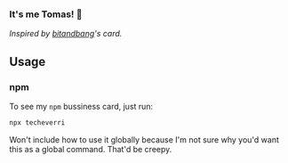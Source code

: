 ### It's me Tomas! 👋

_Inspired by [bitandbang](https://github.com/bnb/bitandbang)'s card._

## Usage

### npm

To see my `npm` bussiness card, just run:

```sh
npx techeverri
```

Won't include how to use it globally because I'm not sure why you'd want this as a global command. That'd be creepy.
